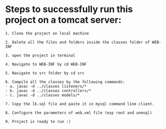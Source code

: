 # Steps to successfully run this project on a tomcat server:

```1. Clone the project on local machine```

```2. Delete all the files and folders inside the classes folder of WEB-INF```

```3. open the project in terminal```

```4. Navigate to WEB-INF by cd WEB-INF```

```5. Navigate to src folder by cd src```

```
6. Compile all the classes by the following commands:
- a. javac -d ../classes listeners/*
- b. javac -d ../classes controllers/*
- c. javac -d ../classes models/*
```

```7. Copy the lb.sql file and paste it in mysql command line client.```

```8. Configure the parameters of web.xml file (esp root and unmsql)```

```9. Project is ready to run :)```
